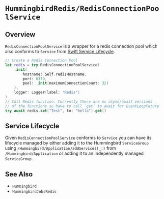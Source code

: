 # ``HummingbirdRedis/RedisConnectionPoolService``

## Overview

`RedisConnectionPoolService` is a wrapper for a redis connection pool which also conforms to `Service` from [Swift Service Lifecycle](https://github.com/swift-server/swift-service-lifecycle).

```swift
// Create a Redis Connection Pool
let redis = try RedisConnectionPoolService(
    .init(
        hostname: Self.redisHostname, 
        port: 6379,
        pool: .init(maximumConnectionCount: 32)
    ),
    logger: Logger(label: "Redis")
)
// Call Redis function. Currently there are no async/await versions 
// of the functions so have to call `get` to await for EventLoopFuture result
try await redis.set("Test", to: "hello").get()
```

## Service Lifecycle

Given `RedisConnectionPoolService` conforms to `Service` you can have its lifecycle managed by either adding it to the Hummingbird `ServiceGroup` using ``/Hummingbird/Application/addServices(_:)`` from ``/Hummingbird/Application`` or adding it to an independently managed `ServiceGroup`.

## See Also

- ``Hummingbird``
- ``HummingbirdJobsRedis``
